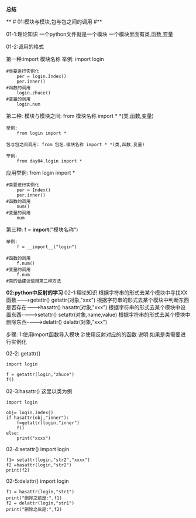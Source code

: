 **总结**

** # 01:模块与模块,包与包之间的调用 #**

01-1:理论知识
	一个python文件就是一个模块
	一个模块里面有类,函数,变量

01-2:调用的格式

第一种:import 模块名称
	举例: 
		import login
		
    #类要进行实例化
		per = login.Index()
		per.inner()
    #函数的调用
		login.zhuce()
    #变量的调用
		login.num 
第二种:
	模块与模块之间: from 模块名称 import *  *(类,函数,变量)
	
	举例: 
		from login import *
		
	包与包之间调用: from 包名.模块名称 import * *(类,函数,变量)

	举例:
		from day04.login import *

应用举例:
		from login import *

	#类要进行实例化
		per = Index()
		per.inner()
    #函数的调用
		num()
    #变量的调用
		num

第三种:
	f = __import__("模块名称")

	举例:
		f = __import__("login")

	#函数的调用
		f.num()
	#变量的调用
		f.num
    #类的话建议使用第二种方法

**02:python中反射的学习**
02-1:理论知识
	根据字符串的形式去某个模块中寻找XX函数--->getattr()  getattr(对象,"xxx")
    根据字符串的形式去某个模块中判断东西是否存在--->hasattr()  hasattr(对象,"xxx")
    根据字符串的形式去某个模块中设置东西---->setattr()   setattr(对象,name,value)
    根据字符串的形式去某个模块中删除东西---->delattr()   delattr(对象,"xxx")

步骤:
	1:使用import函数导入模块
	2:使用反射对应的的函数
说明:如果是类需要进行实例化

02-2: getattr()

	import login
	
	f = getattr(login,"zhuce")
 	f()

02-3:hasattr() 这里以类为例

	import login
	
	obj= login.Index()
	if hasattr(obj,"inner"):
	    f=getattr(login,"inner")
		f()
	else:
		print("xxxx")

02-4:setattr()
	import login
	
	f1= setattr(login,"str2","xxxx")
	f2 =hasattr(login,"str2")
	print(f2)

02-5:delattr()
	import login
	
	f1 = hasattr(login,"str1")
	print("删除之前是:",f1)
	f2 = delattr(login,"str1")
	print("删除之后是:",f2)
